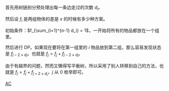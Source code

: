首先用树链剖分预处理出每一条边走过的次数 $d_i$。

然后设 $f_i$ 是两组物体的差是 $x$ 的时候有多少种方案。

初始条件：$f_{\sum_{i=1}^{n-1} d_i} = 1$，一开始将所有的物品都放在一个组里。

然后进行 DP。如果现在要将在第一组里的 $i$ 物品放到第二组，那么容易发现状态是 $f_{j-2\times d_i}$。也就是 $f_j = f_j + f_{j - 2\times d_i}$。

由于有越界的问题，然而又懒得写平衡树，所以采用了别人转移到自己的方法，也就是 $f_j = f_j + f_{j + 2\times d_i}$，$j$ 从 $0$ 枚举即可。

[AC](https://atcoder.jp/contests/abc222/submissions/35989398)